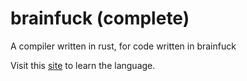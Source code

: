# brainfuck (complete)

A compiler written in rust, for code written in brainfuck

Visit this [site](https://gist.github.com/roachhd/dce54bec8ba55fb17d3a) to learn the language.<br />
